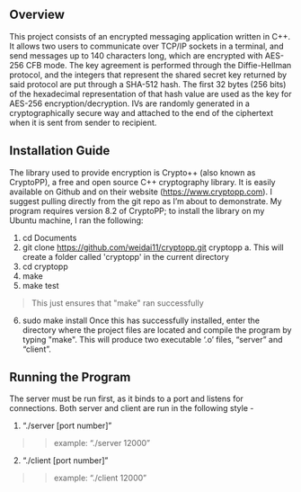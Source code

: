 ## Overview
This project consists of an encrypted messaging application written in C++. It allows two users to communicate over TCP/IP sockets in a terminal, and send messages up to 140 characters long, which are encrypted with AES-256 CFB mode. The key agreement is performed through the Diffie-Hellman protocol, and the integers that represent the shared secret key returned by said protocol are put through a SHA-512 hash. The first 32 bytes (256 bits) of the hexadecimal representation of that hash value are used as the key for AES-256 encryption/decryption. IVs are randomly generated in a cryptographically secure way and attached to the end of the ciphertext when it is sent from sender to recipient.

## Installation Guide
The library used to provide encryption is Crypto++ (also known as CryptoPP), a free and open source C++ cryptography library. It is easily available on Github and on their website (https://www.cryptopp.com). I suggest pulling directly from the git repo as I’m about to demonstrate. My program requires version 8.2 of CryptoPP; to install the library on my Ubuntu machine, I ran the following:
1. cd Documents
2. git clone https://github.com/weidai11/cryptopp.git cryptopp
a. This will create a folder called 'cryptopp' in the current directory
3. cd cryptopp
4. make
5. make test
> This just ensures that "make" ran successfully
6. sudo make install
Once this has successfully installed, enter the directory where the project files are located and compile the program by typing "make". This will produce two executable ‘.o’ files, “server” and “client”.

## Running the Program
The server must be run first, as it binds to a port and listens for connections. Both server and client are run in the following style -
1. “./server [port number]”
>> example: “./server 12000”
2. “./client [port number]”
>> example: “./client 12000”
